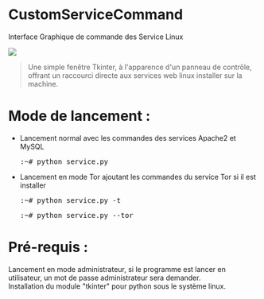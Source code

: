 # CustomServiceCommand
Interface Graphique de commande des Service Linux

<img src='https://raw.githubusercontent.com/Tracks12/CustomServiceCommand/master/ihm.png' />

> Une simple fenêtre Tkinter, à l'apparence d'un panneau de contrôle, offrant un raccourci directe aux services web linux installer sur la machine.

# Mode de lancement :
<ul>
<li>Lancement normal avec les commandes des services Apache2 et MySQL
  <pre>:~# python service.py</pre></li>

<li>Lancement en mode Tor ajoutant les commandes du service Tor si il est installer
<pre>:~# python service.py -t</pre>
<pre>:~# python service.py --tor</pre></li>
</ul>

# Pré-requis :

Lancement en mode administrateur, si le programme est lancer en utilisateur, un mot de passe administrateur sera demander.
<br /> Installation du module "tkinter" pour python sous le système linux.
